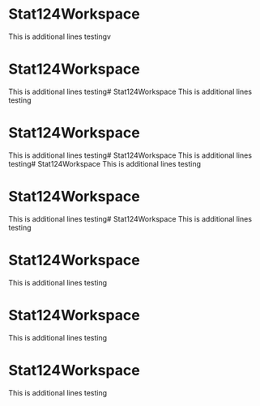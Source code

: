 # Stat124Workspace
This is additional lines testingv
# Stat124Workspace
This is additional lines testing# Stat124Workspace
This is additional lines testing
# Stat124Workspace
This is additional lines testing# Stat124Workspace
This is additional lines testing# Stat124Workspace
This is additional lines testing
# Stat124Workspace
This is additional lines testing# Stat124Workspace
This is additional lines testing
# Stat124Workspace
This is additional lines testing
# Stat124Workspace
This is additional lines testing
# Stat124Workspace
This is additional lines testing